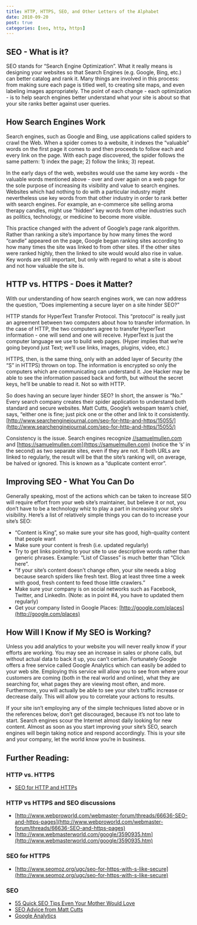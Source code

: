 ```yaml
--- 
title: HTTP, HTTPS, SEO, and Other Letters of the Alphabet
date: 2010-09-20
post: true
categories: [seo, http, https]
---
```


## SEO - What is it?
SEO  stands for “Search Engine Optimization”. What it really means is  designing your websites so that Search Engines (e.g. Google, Bing, etc.)  can better catalog and rank it. Many things are involved in this  process: from making sure each page is titled well, to creating site  maps, and even labeling images appropriately. The point of each change -  each optimization - is to help search engines better understand what  your site is about so that your site ranks better against user queries.

## How Search Engines Work
Search  engines, such as Google and Bing, use applications called spiders to  crawl the Web. When a spider comes to a website, it indexes the  “valuable” words on the first page it comes to and then proceeds to  follow each and every link on the page. With each page discovered, the  spider follows the same pattern: 1) index the page; 2) follow the links;  3) repeat.

In the early days of the web, websites would use the same key words -  the valuable words mentioned above - over and over again on a web page  for the sole purpose of increasing its visibility and value to search  engines. Websites which had nothing to do with a particular industry  might nevertheless use key words from that other industry in order to  rank better with search engines. For example, an e-commerce site selling  aroma therapy candles, might use “hidden” key words from other  industries such as politics, technology, or medicine to become more  visible.

This practice changed with the advent of Google’s page rank algorithm.  Rather than ranking a site’s importance by how many times the word  “candle” appeared on the page, Google began ranking sites according to  how many times the site was linked to from other sites. If the other  sites were ranked highly, then the linked to site would would also rise  in value. Key words are still important, but only with regard to what a  site is about and not how valuable the site is.

## HTTP vs. HTTPS - Does it Matter?
With  our understanding of how search engines work, we can now address the  question, “Does implementing a secure layer on a site hinder SEO?”

HTTP stands for HyperText Transfer Protocol. This “protocol” is really  just an agreement between two computers about how to transfer  information. In the case of HTTP, the two computers agree to transfer  HyperText information - one will send and one will receive. HyperText is  just the computer language we use to build web pages. (Hyper implies  that we’re going beyond just Text; we’ll use links, images, plugins,  video, etc.)

HTTPS, then, is the same thing, only with an added layer of Security  (the “S” in HTTPS) thrown on top. The information is encrypted so only  the computers which are communicating can understand it. Joe Hacker may  be able to see the information passed back and forth, but without the  secret keys, he’ll be unable to read it. Not so with HTTP.

So  does having an secure layer hinder SEO? In short, the answer is “No.”  Every
search company creates their spider application to understand both  standard and
secure websites. Matt Cutts, Google’s webspam team’s  chief, says, “either one
is fine; just pick one or the other and link to  it consistently. [http://www.searchenginejournal.com/seo-for-http-and-https/15055/](http://www.searchenginejournal.com/seo-for-http-and-https/15055/)

Consistency is the issue. Search engines recognize [//samuelmullen.com](//samuelmullen.com) and [https://samuelmullen.com](https://samuelmullen.com) (notice the ‘s’ in the second) as two separate sites, even if they are  not. If both URLs are linked to regularly, the result will be that the  site’s ranking will, on average, be halved or ignored. This is known as a  “duplicate content error”.

## Improving SEO - What You Can Do
Generally  speaking, most of the actions which can be taken to increase SEO will  require effort from your web site’s maintainer, but believe it or not,  you don’t have to be a technology whiz to play a part in increasing your  site’s visibility. Here’s a list of relatively simple things you can do to increase your site’s SEO:
* “Content is King”, so make sure your site has good, high-quality content that people want
* Make sure your content is fresh (i.e. updated regularly)
* Try  to get links pointing to your site to use descriptive words rather than  generic phrases. Example: “List of Classes” is much better than “Click  here”.
*  “If your site’s content doesn’t change often, your site needs a blog  because search spiders like fresh text. Blog at least three time a week  with good, fresh content to feed those little crawlers.”
*  Make sure your company is on social networks such as Facebook, Twitter,  and LinkedIn. (Note: as in point #4, you have to updated them  regularly)
*  Get your company listed in Google Places: [http://google.com/places](http://google.com/places)

## How Will I Know if My SEO is Working?
Unless  you add analytics to your website you will never really know if your  efforts are working. You may see an increase in sales or phone calls,  but without actual data to back it up, you can’t certain. Fortunately  Google offers a free service called Google Analytics which can easily be added  to your web site. Employing this service will allow you to see from  where your customers are coming (both in the real world and online),  what they are searching for, what pages they are viewing most often, and  more. Furthermore, you will actually be able to see your site’s traffic  increase or decrease daily. This will allow you to correlate your  actions to results.

If your site isn’t employing any of the simple techniques listed above  or in the references below, don’t get discouraged, because it’s not too  late to start. Search engines scour the Internet almost daily looking  for new content. Almost as soon as you start improving your site’s SEO,  search engines will begin taking notice and respond accordingly. This is  your site and your company, let the world know you’re in business.

## Further Reading:
### HTTP vs. HTTPS

* [SEO for HTTP and HTTPs](http://www.searchenginejournal.com/seo-for-http-and-https/15055/)

### HTTP vs HTTPS and SEO discussions
* [http://www.webproworld.com/webmaster-forum/threads/66636-SEO-and-https-pages](http://www.webproworld.com/webmaster-forum/threads/66636-SEO-and-https-pages)
* [http://www.webmasterworld.com/google/3590935.htm](http://www.webmasterworld.com/google/3590935.htm)

### SEO for HTTPS
* [http://www.seomoz.org/ugc/seo-for-https-with-s-like-secure](http://www.seomoz.org/ugc/seo-for-https-with-s-like-secure)

### SEO
* [55 Quick SEO Tips Even Your Mother Would Love](http://www.searchenginejournal.com/55-quick-seo-tips-even-your-mother-would-love/6760/)
* [SEO Advice from Matt Cutts](http://www.mattcutts.com/blog/seo-advice-url-canonicalization/)
* [Google Analytics](http://www.google.com/analytics/)
